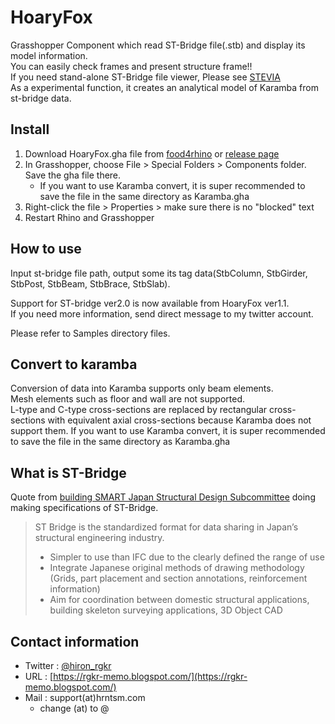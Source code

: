 # HoaryFox

Grasshopper Component which read ST-Bridge file(.stb) and display its model information.  
You can easily check frames and present structure frame!!  
If you need stand-alone ST-Bridge file viewer, Please see [STEVIA](https://github.com/hrntsm/STEVIA-Stb2U/wiki)  
As a experimental function, it creates an analytical model of Karamba from st-bridge data.

## Install

1. Download HoaryFox.gha file from [food4rhino](https://www.food4rhino.com/app/hoaryfox) or [release page](https://github.com/hrntsm/HoaryFox/releases)
2. In Grasshopper, choose File > Special Folders > Components folder. Save the gha file there.  
   + If you want to use Karamba convert, it is super recommended to save the file in the same directory as Karamba.gha
3. Right-click the file > Properties > make sure there is no "blocked" text
4. Restart Rhino and Grasshopper

## How to use

Input st-bridge file path, output some its tag data(StbColumn, StbGirder, StbPost, StbBeam, StbBrace, StbSlab).

Support for ST-bridge ver2.0 is now available from HoaryFox ver1.1.  
If you need more information, send direct message to my twitter account.

Please refer to Samples directory files.

## Convert to karamba

Conversion of data into Karamba supports only beam elements.  
Mesh elements such as floor and wall are not supported.  
L-type and C-type cross-sections are replaced by rectangular cross-sections with equivalent axial cross-sections because Karamba does not support them.
If you want to use Karamba convert, it is super recommended to save the file in the same directory as Karamba.gha

## What is ST-Bridge

Quote from [building SMART Japan Structural Design Subcommittee](https://en.building-smart.or.jp/meeting/buildall/structural-design/) doing making specifications of ST-Bridge.

> ST Bridge is the standardized format for data sharing in Japan’s structural engineering industry.
> + Simpler to use than IFC due to the clearly defined the range of use
> + Integrate Japanese original methods of drawing methodology (Grids, part placement and section annotations, reinforcement information)
> + Aim for coordination between domestic structural applications, building skeleton surveying applications, 3D Object CAD

## Contact information

+ Twitter : [@hiron_rgkr](https://twitter.com/hiron_rgkr)
+ URL : [https://rgkr-memo.blogspot.com/](https://rgkr-memo.blogspot.com/)
+ Mail : support(at)hrntsm.com
  + change (at) to @
